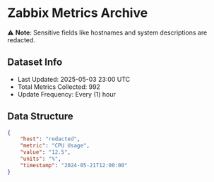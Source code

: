 # Zabbix Metrics Archive

⚠️ **Note**: Sensitive fields like hostnames and system descriptions are redacted.

## Dataset Info
- Last Updated: 2025-05-03 23:00 UTC
- Total Metrics Collected: 992
- Update Frequency: Every (1) hour

## Data Structure
```json
{
    "host": "redacted",
    "metric": "CPU Usage",
    "value": "12.5",
    "units": "%",
    "timestamp": "2024-05-21T12:00:00"
}
```
